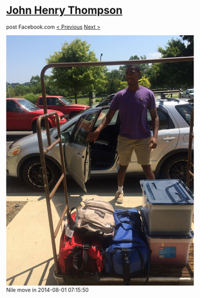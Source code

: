 # [John Henry Thompson](../README.md)
post Facebook.com
[< Previous](2014-08-01-16.md) [Next >](2014-05-04-1.md)

[![](../media/2014-08-01/Nile-move-in-16.jpg)](../README.md)
Nile move in
2014-08-01 07:15:50